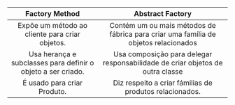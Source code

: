 |      Factory Method      |      Abstract Factory      |
|:-------------:|:-------------:|
| Expõe um método ao cliente para criar objetos. |  Contém um ou mais métodos de fábrica para criar uma família de objetos relacionados |
| Usa herança e subclasses para definir o objeto a ser criado. |    Usa composição para delegar responsabilidade de criar objetos de outra classe   |
| É usado para criar Produto. | Diz respeito a criar fámilias de produtos relacionados. |